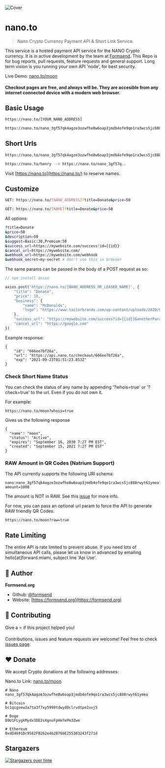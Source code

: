 ![Cover](https://raw.githubusercontent.com/formsend/nano/master/.github/banner.png)

# nano.to

> Nano Crypto Currency Payment API & Short Link Service.

This service is a hosted payment API service for the NANO Crypto currency. It is in active development by the team at [Formsend](https://formsend.org). This Repo is for bug reports, pull requests, feature requests and general support. Long term vision is you running your own API 'node', for best security.

Live Demo: [nano.to/moon](https://nano.to/moon?title=Github%20Demo&success_url=https://media3.giphy.com/media/vCKC987OpQAco/giphy.gif&description=This%20is%20a%20live%20test.%20This%20NANO%20address%20is%20the%20nano.to%20official%20address.&success_url=https://media3.giphy.com/media/vCKC987OpQAco/giphy.gif&cancel_url=https://github.com/formsend/nano.to)

#### Checkout pages are free, and always will be. They are accesible from any internet connected device with a modern web browser. 

## Basic Usage

```sh
https://nano.to/[YOUR_NANO_ADDRESS]
```

```sh
https://nano.to/nano_3gf57qk4agze3ozwfhe8w6oap3jmdb4ofe9qo1ra3wcs5jc888rwyt61ymea
```

## Short Urls

```sh
https://nano.to/nano_3gf57qk4agze3ozwfhe8w6oap3jmdb4ofe9qo1ra3wcs5jc888rwyt61ymea
```

```sh
https://nano.to/henry --> https://nano.to/nano_3gf57q..
```

Visit [https://nano.to](https://nano.to/) to reserve names.

## Customize

```sh
GET: https://nano.to/[NANO_ADDRESS]?title=Donate&price=50
```

```sh
GET: https://nano.to/[NAME]?title=Donate&price=50
```

All options:

```bash
?title=Donate
&price=50
&description=50
&suggest=Basic:30,Premium:50
&success_url=https://mywebsite.com/success?id={{id}}
&cancel_url=https://mywebsite.com/
&webhook_url=https://mywebsite.com/webhook
&webhook_secret=my-secret # don't use this in browser
```

The same params can be passed in the body of a POST request as so:

```javascript
// npm install axios

axios.post('https://nano.to/[NANO_ADDRESS_OR_LEASED_NAME]', {
    "title": "Donate",
    "price": 10,
    "business": {
        "name": "McDonalds",
        "logo": "https://www.tailorbrands.com/wp-content/uploads/2020/07/mcdonalds-logo.jpg"
    },
    "success_url": "https://mywebsite.com/success?id={{id}}&anotherParam=hello",
    "cancel_url": "https://google.com"
})
```

Example response:

```
{
    "id": "666ee7bf26a",
    "url": "https://api.nano.to/checkout/666ee7bf26a",
    "exp": "2021-09-23T01:51:23.853Z"
}
```

### Check Short Name Status

You can check the status of any name by appending '?whois=true' or '?check=true' to the url. Even if you do not own it.

For example:

```
https://nano.to/moon?whois=true
```

Gives us the following response

```
{
  "name": "moon",
  "status": "Active",
  "expires": "September 16, 2030 7:27 PM EST",
  "created": "September 15, 2021 7:27 PM EST"
}
```

### RAW Amount in QR Codes (Natrium Support)

The API currently supports the following URI schema:

```
nano:nano_3gf57qk4agze3ozwfhe8w6oap3jmdb4ofe9qo1ra3wcs5jc888rwyt61ymea?amount=1000
```

The amount is NOT in RAW. See this [issue](https://github.com/formsend/nano.to/issues/4) for more info.

For now, you can pass an optional url param to force the API to generate RAW friendly QR Codes. 

```
https://nano.to/moon?raw=true
```

## Rate Limiting

The entire API is rate limited to prevent abuse. If you need lots of simultaneous API calls, please let us know in advanced by emailing hello[at]forward.miami, subject line 'Api Use'. 

## 👤 Author

**Formsend.org**

* Github: [@formsend](https://github.com/formsend)
* Website: [https://formsend.org](https://formsend.org)

## 🤝 Contributing

Give a ⭐️ if this project helped you!

Contributions, issues and feature requests are welcome! Feel free to check [issues page](https://github.com/formsend/nano/issues).

## ♥️ Donate 

We accept Crypto donations at the following addresses:

Nano.to Link: [nano.to/moon](https://nano.to/moon?title=Donate&success_url=https://media3.giphy.com/media/vCKC987OpQAco/giphy.gif&description=This%20is%20a%20live%20test.%20This%20NANO%20address%20is%20the%20nano.to%20official%20address.)

```
# Nano
nano_3gf57qk4agze3ozwfhe8w6oap3jmdb4ofe9qo1ra3wcs5jc888rwyt61ymea

# Bitcoin
bc1qcgvew2a7ta3f7xy5999tdwyd8clrvdtpe2uvj5

# Doge
D9U1FLygkMydx3DE2sXgnuFpHm7ePm3Zwe

# Ethereum
0xdD4691Dc9562FB262e4b2076bE255303243f271d
```

## Stargazers

[![Stargazers over time](https://starchart.cc/formsend/nano.to.svg)](https://starchart.cc/formsend/nano.to)
